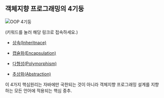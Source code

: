 ## 객체지향 프로그래밍의 4기둥
![OOP 4기둥](https://github.com/Luxahn/TIL/blob/main/img/OOP%204%E1%84%80%E1%85%B5%E1%84%83%E1%85%AE%E1%86%BC.png)

(키워드를 눌러 해당 링크로 접속하세요.)

- [상속(Inheritnace)]()

- [캡슐화(Encapsulation)]()

- [다형성(Polymorphism)]()

- [추상화(Abstraction)]()

이 4가지 핵심원리는 자바에만 국한되는 것이 아니라 객체지향 프로그래밍 설계를 지향하는 모든 언어에 적용되는 핵심 중추.
